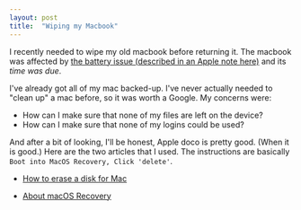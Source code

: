 ```yaml
---
layout: post
title:  "Wiping my Macbook"
---
```


I recently needed to wipe my old macbook before returning it. The macbook was affected by [the battery issue (described in an Apple note here)](https://support.apple.com/en-gb/15-inch-macbook-pro-battery-recall) and its _time was due_.

I've already got all of my mac backed-up. I've never actually needed to "clean up" a mac before, so it was worth a Google. My concerns were:

- How can I make sure that none of my files are left on the device?
- How can I make sure that none of my logins could be used?

And after a bit of looking, I'll be honest, Apple doco is pretty good. (When it is good.) Here are the two articles that I used. The instructions are basically `Boot into MacOS Recovery, Click 'delete'`.

- [How to erase a disk for Mac](https://support.apple.com/en-gb/HT208496)

- [About macOS Recovery](https://support.apple.com/en-gb/HT201314)
